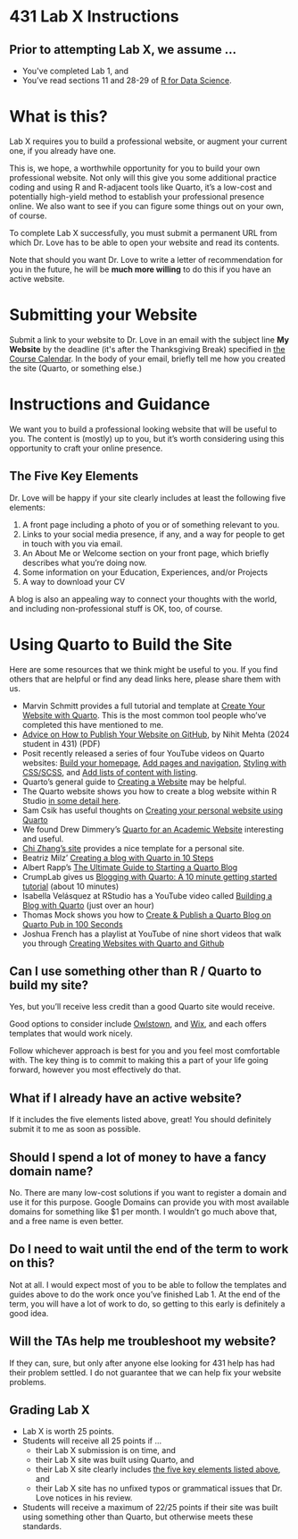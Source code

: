 # 431 Lab X Instructions

## Prior to attempting Lab X, we assume …

- You've completed Lab 1, and
- You’ve read sections 11 and 28-29 of [R for Data Science](https://r4ds.hadley.nz/).

# What is this?

Lab X requires you to build a professional website, or augment your current one, if you already have one.

This is, we hope, a worthwhile opportunity for you to build your own professional website. Not only will this give you some additional practice coding and using R and R-adjacent tools like Quarto, it’s a low-cost and potentially high-yield method to establish your professional presence online. We also want to see if you can figure some things out on your own, of course.

To complete Lab X successfully, you must submit a permanent URL from which Dr. Love has to be able to open your website and read its contents.

Note that should you want Dr. Love to write a letter of recommendation for you in the future, he will be **much more willing** to do this if
you have an active website.

# Submitting your Website

Submit a link to your website to Dr. Love in an email with the subject line **My Website** by the deadline (it's after the Thanksgiving Break) specified in [the Course Calendar](https://thomaselove.github.io/431-2025/calendar.html). In the body of your email, briefly tell me how you created the site (Quarto, or something else.)

# Instructions and Guidance

We want you to build a professional looking website that will be useful to you. The content is (mostly) up to you, but it’s worth considering using this opportunity to craft your online presence.

## The Five Key Elements

Dr. Love will be happy if your site clearly includes at least the following five elements:

1.  A front page including a photo of you or of something relevant to you.
2.  Links to your social media presence, if any, and a way for people to get in touch with you via email.
3.  An About Me or Welcome section on your front page, which briefly describes what you’re doing now.
4.  Some information on your Education, Experiences, and/or Projects
5.  A way to download your CV

A blog is also an appealing way to connect your thoughts with the world, and including non-professional stuff is OK, too, of course.

# Using Quarto to Build the Site

Here are some resources that we think might be useful to you. If you find others that are helpful or find any dead links here, please share them with us.

- Marvin Schmitt provides a full tutorial and template at [Create Your Website with Quarto](https://marvin-schmitt.com/blog/website-tutorial-quarto/). This is the most common tool people who’ve completed this have mentioned to me.
- [Advice on How to Publish Your Website on GitHub](labX_publishing_advice_for_github.pdf), by Nihit Mehta (2024 student in 431) (PDF)
- Posit recently released a series of four YouTube videos on Quarto websites: [Build your homepage](https://www.youtube.com/watch?v=l7r24gTEkEY), [Add pages and navigation](https://www.youtube.com/watch?v=k65E-8PXZmA), [Styling with CSS/SCSS](https://www.youtube.com/watch?v=pAN2Hiq0XGs), and [Add lists of content with listing](https://www.youtube.com/watch?v=bv_Cw-3HI1Y&list=PL9HYL-VRX0oTCvag75m8yDjFoJvE-gMxp&index=4).
- Quarto’s general guide to [Creating a Website](https://quarto.org/docs/websites/) may be helpful.
- The Quarto website shows you how to create a blog website within R Studio [in some detail here](https://quarto.org/docs/websites/website-blog.html).
- Sam Csik has useful thoughts on [Creating your personal website using Quarto](https://ucsb-meds.github.io/creating-quarto-websites/)
- We found Drew Dimmery’s [Quarto for an Academic Website](https://ddimmery.com/posts/quarto-website/) interesting and
  useful.
- [Chi Zhang’s site](https://andreaczhang.github.io/qtwAcademic/articles/template_personal.html) provides a nice template for a personal site.
- Beatriz Milz’ [Creating a blog with Quarto in 10 Steps](https://beamilz.com/posts/2022-06-05-creating-a-blog-with-quarto/en/)
- Albert Rapp’s [The Ultimate Guide to Starting a Quarto Blog](https://albert-rapp.de/posts/13_quarto_blog_writing_guide/13_quarto_blog_writing_guide.html)
- CrumpLab gives us [Blogging with Quarto: A 10 minute getting started tutorial](https://www.youtube.com/watch?v=YoKjBcuUP0s) (about 10
  minutes)
- Isabella Velásquez at RStudio has a YouTube video called [Building a Blog with Quarto](https://www.youtube.com/watch?v=CVcvXfRyfE0) (just
  over an hour)
- Thomas Mock shows you how to [Create & Publish a Quarto Blog on Quarto Pub in 100 Seconds](https://www.youtube.com/watch?v=t8qtcDyCRFA)
- Joshua French has a playlist at YouTube of nine short videos that walk
  you through [Creating Websites with Quarto and Github](https://www.youtube.com/playlist?list=PLkrJrLs7xfbXcEKhTCKRSr2VXH4yiBeXo)

## Can I use something other than R / Quarto to build my site?

Yes, but you’ll receive less credit than a good Quarto site would receive.

Good options to consider include [Owlstown](https://www.owlstown.com/), and [Wix](https://www.wix.com/), and each offers templates that would
work nicely.

Follow whichever approach is best for you and you feel most comfortable with. The key thing is to commit to making this a part of your life
going forward, however you most effectively do that. 

## What if I already have an active website?

If it includes the five elements listed above, great! You should definitely submit it to me as soon as possible.

## Should I spend a lot of money to have a fancy domain name?

No. There are many low-cost solutions if you want to register a domain and use it for this purpose. Google Domains can provide you with most
available domains for something like \$1 per month. I wouldn’t go much above that, and a free name is even better.

## Do I need to wait until the end of the term to work on this?

Not at all. I would expect most of you to be able to follow the templates and guides above to do the work once you’ve finished Lab 1. At
the end of the term, you will have a lot of work to do, so getting to this early is definitely a good idea.

## Will the TAs help me troubleshoot my website?

If they can, sure, but only after anyone else looking for 431 help has had their problem settled. I do not guarantee that we can help fix your
website problems.

## Grading Lab X

- Lab X is worth 25 points.
- Students will receive all 25 points if ...
    - their Lab X submission is on time, and
    - their Lab X site was built using Quarto, and
    - their Lab X site clearly includes [the five key elements listed above](#the-five-key-elements), and
    - their Lab X site has no unfixed typos or grammatical issues that Dr. Love notices in his review.
- Students will receive a maximum of 22/25 points if their site was built using something other than Quarto, but otherwise meets these standards.

